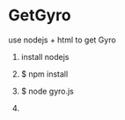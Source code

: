 # GetGyro
use nodejs + html to get Gyro 


1. install nodejs

2.   $ npm install 

3.  $  node gyro.js

4. 
